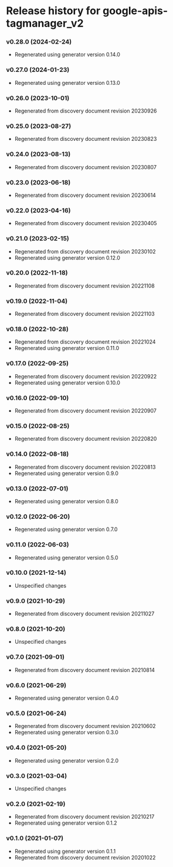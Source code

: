 # Release history for google-apis-tagmanager_v2

### v0.28.0 (2024-02-24)

* Regenerated using generator version 0.14.0

### v0.27.0 (2024-01-23)

* Regenerated using generator version 0.13.0

### v0.26.0 (2023-10-01)

* Regenerated from discovery document revision 20230926

### v0.25.0 (2023-08-27)

* Regenerated from discovery document revision 20230823

### v0.24.0 (2023-08-13)

* Regenerated from discovery document revision 20230807

### v0.23.0 (2023-06-18)

* Regenerated from discovery document revision 20230614

### v0.22.0 (2023-04-16)

* Regenerated from discovery document revision 20230405

### v0.21.0 (2023-02-15)

* Regenerated from discovery document revision 20230102
* Regenerated using generator version 0.12.0

### v0.20.0 (2022-11-18)

* Regenerated from discovery document revision 20221108

### v0.19.0 (2022-11-04)

* Regenerated from discovery document revision 20221103

### v0.18.0 (2022-10-28)

* Regenerated from discovery document revision 20221024
* Regenerated using generator version 0.11.0

### v0.17.0 (2022-09-25)

* Regenerated from discovery document revision 20220922
* Regenerated using generator version 0.10.0

### v0.16.0 (2022-09-10)

* Regenerated from discovery document revision 20220907

### v0.15.0 (2022-08-25)

* Regenerated from discovery document revision 20220820

### v0.14.0 (2022-08-18)

* Regenerated from discovery document revision 20220813
* Regenerated using generator version 0.9.0

### v0.13.0 (2022-07-01)

* Regenerated using generator version 0.8.0

### v0.12.0 (2022-06-20)

* Regenerated using generator version 0.7.0

### v0.11.0 (2022-06-03)

* Regenerated using generator version 0.5.0

### v0.10.0 (2021-12-14)

* Unspecified changes

### v0.9.0 (2021-10-29)

* Regenerated from discovery document revision 20211027

### v0.8.0 (2021-10-20)

* Unspecified changes

### v0.7.0 (2021-09-01)

* Regenerated from discovery document revision 20210814

### v0.6.0 (2021-06-29)

* Regenerated using generator version 0.4.0

### v0.5.0 (2021-06-24)

* Regenerated from discovery document revision 20210602
* Regenerated using generator version 0.3.0

### v0.4.0 (2021-05-20)

* Regenerated using generator version 0.2.0

### v0.3.0 (2021-03-04)

* Unspecified changes

### v0.2.0 (2021-02-19)

* Regenerated from discovery document revision 20210217
* Regenerated using generator version 0.1.2

### v0.1.0 (2021-01-07)

* Regenerated using generator version 0.1.1
* Regenerated from discovery document revision 20201022

